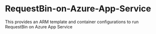 # RequestBin-on-Azure-App-Service
This provides an ARM template and container configurations to run RequestBin on Azure App Service

